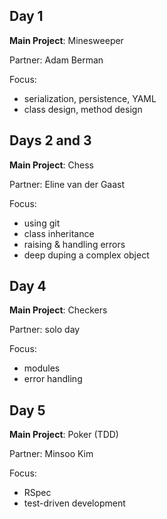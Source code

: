 Day 1
---
**Main Project**: Minesweeper

Partner: Adam Berman

Focus:

* serialization, persistence, YAML
* class design, method design

Days 2 and 3
---
**Main Project**: Chess

Partner: Eline van der Gaast

Focus:

* using git
* class inheritance
* raising & handling errors
* deep duping a complex object

Day 4
---
**Main Project**: Checkers

Partner: solo day

Focus:

* modules
* error handling

Day 5
---
**Main Project**: Poker (TDD)

Partner: Minsoo Kim

Focus:

* RSpec
* test-driven development